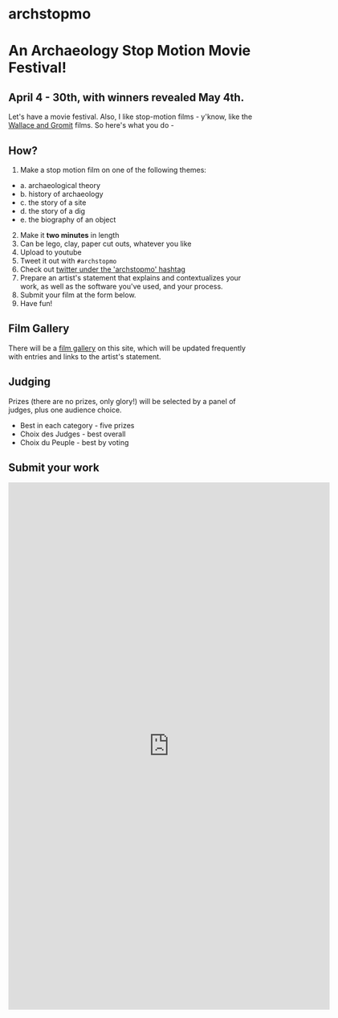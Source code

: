# archstopmo

# An Archaeology Stop Motion Movie Festival!

## April 4 - 30th, with winners revealed May 4th.

Let's have a movie festival. Also, I like stop-motion films - y'know, like the [Wallace and Gromit](https://www.wallaceandgromit.com/) films. So here's what you do -

## How?

1. Make a stop motion film on one of the following themes:
  - a. archaeological theory
  - b. history of archaeology
  - c. the story of a site
  - d. the story of a dig
  - e. the biography of an object
2. Make it **two minutes** in length
3. Can be lego, clay, paper cut outs, whatever you like
4. Upload to youtube
5. Tweet it out with `#archstopmo`
6. Check out [twitter under the 'archstopmo' hashtag](https://twitter.com/search?q=archstopmo)
7. Prepare an artist's statement that explains and contextualizes your work, as well as the software you've used, and your process.
8. Submit your film at the form below.
9. Have fun!

## Film Gallery

There will be a [film gallery](film-gallery.md) on this site, which will be updated frequently with entries and links to the artist's statement.

## Judging

Prizes (there are no prizes, only glory!) will be selected by a panel of judges, plus one audience choice.

  - Best in each category - five prizes
  - Choix des Judges - best overall
  - Choix du Peuple - best by voting 


## Submit your work

<iframe src="https://docs.google.com/forms/d/e/1FAIpQLScL6MUlner7i7pSO6uIqDsFfT5iFBJMIyOeWUOhcVUfzwtm3g/viewform?embedded=true" width="640" height="1050" frameborder="0" marginheight="0" marginwidth="0">Loading…</iframe>

